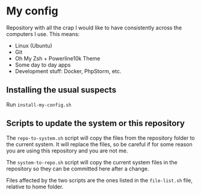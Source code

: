 # My config

Repository with all the crap I would like to have consistently across the computers I use. This means:

* Linux (Ubuntu)
* Git
* Oh My Zsh + Powerline10k Theme
* Some day to day apps
* Development stuff: Docker, PhpStorm, etc.

## Installing the usual suspects

Run `install-my-config.sh`

## Scripts to update the system or this repository

The `repo-to-system.sh` script will copy the files from the repository folder to the current system. It will replace the files, so be careful if for some reason you are using this repository and you are not me.

The `system-to-repo.sh` script will copy the current system files in the repository so they can be committed here after a change.

Files affected by the two scripts are the ones listed in the `file-list.sh` file, relative to home folder.
